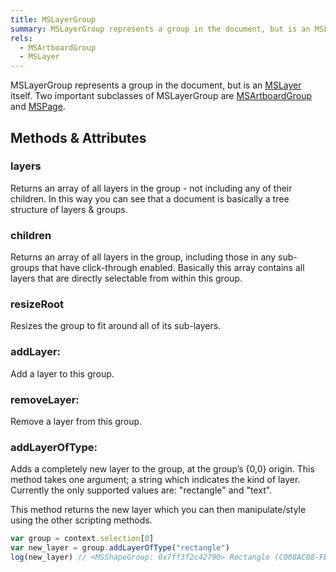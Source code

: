```yaml
---
title: MSLayerGroup
summary: MSLayerGroup represents a group in the document, but is an MSLayer itself. Two important subclasses of MSLayerGroup are MSArtboardGroup and MSPage.
rels:
  - MSArtboardGroup
  - MSLayer
---
```


MSLayerGroup represents a group in the document, but is an [MSLayer](/docs/MSLayer/) itself. Two important subclasses of MSLayerGroup are [MSArtboardGroup](/docs/MSArtboardGroup/) and [MSPage](/docs/MSPage/).

## Methods & Attributes

### layers

Returns an array of all layers in the group - not including any of their children. In this way you can see that a document is basically a tree structure of layers & groups.

### children

Returns an array of all layers in the group, including those in any sub-groups that have click-through enabled. Basically this array contains all layers that are directly selectable from within this group.

### resizeRoot

Resizes the group to fit around all of its sub-layers.

### addLayer:

Add a layer to this group.

### removeLayer:

Remove a layer from this group.

### addLayerOfType:

Adds a completely new layer to the group, at the group’s {0,0} origin. This method takes one argument; a string which indicates the kind of layer. Currently the only supported values are: "rectangle" and "text".

This method returns the new layer which you can then manipulate/style using the other scripting methods.

```javascript
var group = context.selection[0]
var new_layer = group.addLayerOfType("rectangle")
log(new_layer) // <MSShapeGroup: 0x7ff3f2c42790> Rectangle (C008AC08-FB43-42E9-9267-81E9F348AF42)
```
